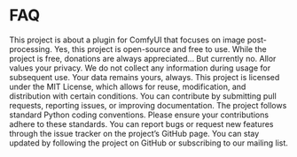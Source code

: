 # FAQ

<deflist type="narrow">
    <def title="What is this project about?">
        This project is about a plugin for ComfyUI that focuses on image post-processing. 
    </def> 
    <def title="It’s free?">
        Yes, this project is open-source and free to use. 
    </def> 
    <def title="Do you accept donations?">
        While the project is free, donations are always appreciated... But currently no. 
    </def>
    <def title="What about Privacy and Security?">
        Allor values your privacy. We do not collect any information during usage for subsequent use. Your data remains yours, always.
    </def>
    <def title="What license is this project under?">
        This project is licensed under the MIT License, which allows for reuse, modification, and distribution with certain conditions. 
    </def>
    <def title="How can I contribute to the project?">
        You can contribute by submitting pull requests, reporting issues, or improving documentation. 
    </def> 
    <def title="What are the coding standards for this project?">
        The project follows standard Python coding conventions. Please ensure your contributions adhere to these standards. 
    </def> 
    <def title="How do I report a bug or request a feature?">
        You can report bugs or request new features through the issue tracker on the project’s GitHub page. 
    </def>
    <def title="How can I stay updated about the project’s progress?">
        You can stay updated by following the project on GitHub or subscribing to our mailing list. 
    </def>
</deflist>

